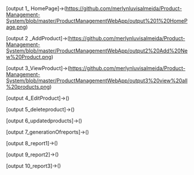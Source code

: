 [output 1_ HomePage]->(https://github.com/merlynluvisalmeida/Product-Management-System/blob/master/ProductManagementWebApp/output%201%20HomePage.png)

[output 2 _AddProduct]->(https://github.com/merlynluvisalmeida/Product-Management-System/blob/master/ProductManagementWebApp/output2%20Add%20New%20Product.png)

[output 3_ViewProduct]->(https://github.com/merlynluvisalmeida/Product-Management-System/blob/master/ProductManagementWebApp/output3%20view%20all%20products.png)

[output 4_EditProduct]->()

[output 5_deleteproduct]->()

[output 6_updatedproducts]->()

[output 7_generationOfreports]->()

[output 8_report1]->()

[output 9_report2]->()

[output 10_report3]->()
